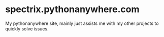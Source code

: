 # spectrix.pythonanywhere.com
My pythonanywhere site, mainly just assists me with my other projects to quickly solve issues.

